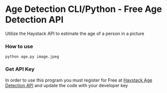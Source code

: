 # Age Detection CLI/Python - Free Age Detection API
Utilize the Haystack API to estimate the age of a person in a picture

### How to use
```
python age.py image.jpeg
```

### Get API Key
In order to use this program you must register for Free at [Haystack Age Detection API](https://www.haystack.ai/) and update the code with your developer key